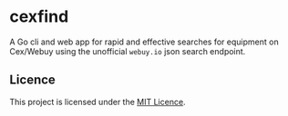 # cexfind

A Go cli and web app for rapid and effective searches for equipment on
Cex/Webuy using the unofficial `webuy.io` json search endpoint.

## Licence

This project is licensed under the [MIT Licence](LICENCE).
